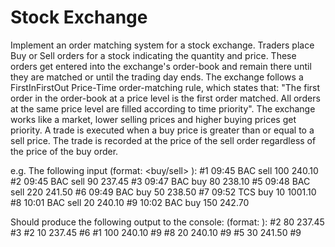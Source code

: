 # Stock Exchange

Implement an order matching system for a stock exchange.
Traders place Buy or Sell orders for a stock indicating the quantity and price.
These orders get entered into the exchange's order-book and remain there until they are matched or until the trading day ends. The exchange follows a FirstInFirstOut Price-Time order-matching rule, which states that: "The first order in the order-book at a price level is the first order matched. All orders at the same price level are filled according to time priority".
The exchange works like a market, lower selling prices and higher buying prices get priority.
A trade is executed when a buy price is greater than or equal to a sell price. The trade is recorded at the price of the sell order regardless of the price of the buy order.

e.g. The following input (format:<order-id> <time> <stock> <buy/sell> <qty> <price>):
#1 09:45 BAC sell 100 240.10
#2 09:45 BAC sell 90 237.45
#3 09:47 BAC buy 80 238.10
#5 09:48 BAC sell 220 241.50
#6 09:49 BAC buy 50 238.50
#7 09:52 TCS buy 10 1001.10
#8 10:01 BAC sell 20 240.10
#9 10:02 BAC buy 150 242.70

Should produce the following output to the console: (format:<sell-order-id> <qty> <sell-price> <buy-order-id>): #2 80 237.45 #3
#2 10 237.45 #6 #1 100 240.10 #9 #8 20 240.10 #9 #5 30 241.50 #9
